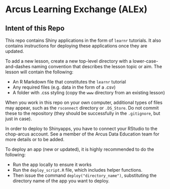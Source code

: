 # Arcus Learning Exchange (ALEx)

## Intent of this Repo

This repo contains Shiny applications in the form of `learnr` tutorials.  It also contains instructions for deploying these applications once they are updated.

To add a new lesson, create a new top-level directory with a lower-case-and-dashes naming convention that describes the lesson topic or aim.  The lesson will contain the following:

* An R Markdown file that constitutes the `learnr` tutorial
* Any required files (e.g. data in the form of a .csv)
* A folder with .css styling (copy the `www` directory from an existing lesson)

When you work in this repo on your own computer, additional types of files may appear, such as the `rsconnect` directory or `.DS_Store`.  Do not commit these to the repository (they should be successfully in the `.gitignore`, but just in case).

In order to deploy to Shinyapps, you have to connect your RStudio to the chop-arcus account.  See a member of the Arcus Data Education team for more details or to be added.

To deploy an app (new or updated), it is highly recommended to do the following:

* Run the app locally to ensure it works
* Run the `deploy_script.R` file, which includes helper functions.
* Then issue the command `deploy("directory_name")`, substituting the directory name of the app you want to deploy.
